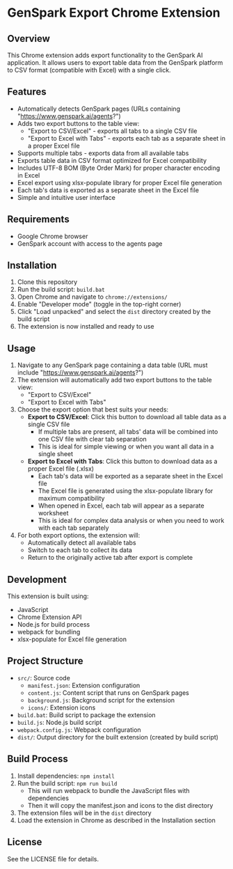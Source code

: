 # GenSpark Export Chrome Extension

## Overview
This Chrome extension adds export functionality to the GenSpark AI application. It allows users to export table data from the GenSpark platform to CSV format (compatible with Excel) with a single click.

## Features
- Automatically detects GenSpark pages (URLs containing "https://www.genspark.ai/agents?")
- Adds two export buttons to the table view:
  - "Export to CSV/Excel" - exports all tabs to a single CSV file
  - "Export to Excel with Tabs" - exports each tab as a separate sheet in a proper Excel file
- Supports multiple tabs - exports data from all available tabs
- Exports table data in CSV format optimized for Excel compatibility
- Includes UTF-8 BOM (Byte Order Mark) for proper character encoding in Excel
- Excel export using xlsx-populate library for proper Excel file generation
- Each tab's data is exported as a separate sheet in the Excel file
- Simple and intuitive user interface

## Requirements
- Google Chrome browser
- GenSpark account with access to the agents page

## Installation
1. Clone this repository
2. Run the build script: `build.bat`
3. Open Chrome and navigate to `chrome://extensions/`
4. Enable "Developer mode" (toggle in the top-right corner)
5. Click "Load unpacked" and select the `dist` directory created by the build script
6. The extension is now installed and ready to use

## Usage
1. Navigate to any GenSpark page containing a data table (URL must include "https://www.genspark.ai/agents?")
2. The extension will automatically add two export buttons to the table view:
   - "Export to CSV/Excel"
   - "Export to Excel with Tabs"
3. Choose the export option that best suits your needs:
   - **Export to CSV/Excel**: Click this button to download all table data as a single CSV file
     - If multiple tabs are present, all tabs' data will be combined into one CSV file with clear tab separation
     - This is ideal for simple viewing or when you want all data in a single sheet
   - **Export to Excel with Tabs**: Click this button to download data as a proper Excel file (.xlsx)
     - Each tab's data will be exported as a separate sheet in the Excel file
     - The Excel file is generated using the xlsx-populate library for maximum compatibility
     - When opened in Excel, each tab will appear as a separate worksheet
     - This is ideal for complex data analysis or when you need to work with each tab separately
4. For both export options, the extension will:
   - Automatically detect all available tabs
   - Switch to each tab to collect its data
   - Return to the originally active tab after export is complete

## Development
This extension is built using:
- JavaScript
- Chrome Extension API
- Node.js for build process
- webpack for bundling
- xlsx-populate for Excel file generation

## Project Structure
- `src/`: Source code
  - `manifest.json`: Extension configuration
  - `content.js`: Content script that runs on GenSpark pages
  - `background.js`: Background script for the extension
  - `icons/`: Extension icons
- `build.bat`: Build script to package the extension
- `build.js`: Node.js build script
- `webpack.config.js`: Webpack configuration
- `dist/`: Output directory for the built extension (created by build script)

## Build Process
1. Install dependencies: `npm install`
2. Run the build script: `npm run build`
   - This will run webpack to bundle the JavaScript files with dependencies
   - Then it will copy the manifest.json and icons to the dist directory
3. The extension files will be in the `dist` directory
4. Load the extension in Chrome as described in the Installation section

## License
See the LICENSE file for details.
